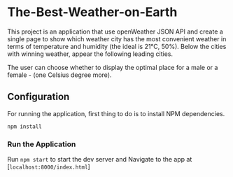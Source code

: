 # The-Best-Weather-on-Earth

This project is an application that use openWeather JSON API and create a single page to show which weather city has the most convenient weather in terms of temperature and humidity (the ideal is 21°C, 50%). 
Below the cities with winning weather, appear the following leading cities.

The user can choose whether to display the optimal place for a male or a female - (one Celsius degree more). 


## Configuration

For running the application, first thing to do is to install NPM dependencies.

```
npm install
```

### Run the Application

Run `npm start` to start the dev server and Navigate to the app at [`localhost:8000/index.html`]


